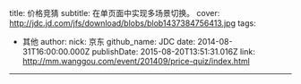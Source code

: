 title: 价格竞猜
subtitle: 在单页面中实现多场景切换。
cover: http://jdc.jd.com/jfs/download/blobs/blob1437384756413.jpg
tags:
  - 其他
author:
  nick: 京东
  github_name: JDC
date: 2014-08-31T16:00:00.000Z
publishDate: 2015-08-20T13:51:31.016Z
link: http://mm.wanggou.com/event/201409/price-quiz/index.html
---